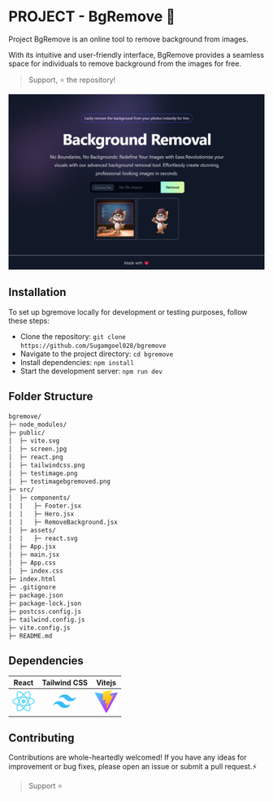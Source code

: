 # PROJECT - BgRemove 🔗  

</a>


Project BgRemove is an online tool to remove background from images.

 With its intuitive and user-friendly interface, BgRemove provides a seamless space for individuals to remove background from the images for free.

 > Support, ⭐ the repository!

 
<img src="./bgremove.png" alt="screen">


## Installation
To set up bgremove locally for development or testing purposes, follow these steps:

- Clone the repository: ```git clone https://github.com/Sugamgoel028/bgremove```
- Navigate to the project directory: ```cd bgremove```
- Install dependencies: ``` npm install ```
- Start the development server: ```npm run dev ```

## Folder Structure
```
bgremove/
├─ node_modules/
├─ public/
│  ├─ vite.svg 
│  ├─ screen.jpg 
│  ├─ react.png 
│  ├─ tailwindcss.png 
│  ├─ testimage.png 
│  ├─ testimagebgremoved.png 
├─ src/
│  ├─ components/
|  |   ├─ Footer.jsx
|  |   ├─ Hero.jsx
|  |   ├─ RemoveBackground.jsx
│  ├─ assets/
|  |   ├─ react.svg
│  ├─ App.jsx
│  ├─ main.jsx
│  ├─ App.css
│  ├─ index.css
├─ index.html
├─ .gitignore
├─ package.json
├─ package-lock.json
├─ postcss.config.js
├─ tailwind.config.js
├─ vite.config.js
├─ README.md
```

## Dependencies

|React|Tailwind CSS|Vitejs|
|:-:|:-:|:-:|
|<img src="public/react.png" alt="roughjs" width="45"/>|<img src="public/tailwindcss.png" alt="roughjs" width="45"/>|<img src="public/vite.svg" alt="logo" width="45">|

 ## Contributing

Contributions are whole-heartedly welcomed! If you have any ideas for improvement or bug fixes, please open an issue or submit a pull request.⚡


> Support ⭐